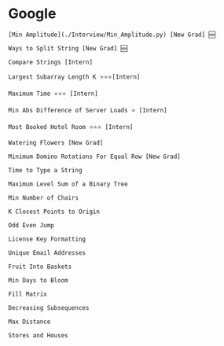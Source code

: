 # Google

    [Min Amplitude](./Interview/Min_Amplitude.py) [New Grad] 🆕
    
    Ways to Split String [New Grad] 🆕
    
    Compare Strings [Intern]
    
    Largest Subarray Length K ⭐⭐⭐[Intern]
    
    Maximum Time ⭐⭐⭐ [Intern]
    
    Min Abs Difference of Server Loads ⭐ [Intern]
    
    Most Booked Hotel Room ⭐⭐⭐ [Intern]
    
    Watering Flowers [New Grad]
    
    Minimum Domino Rotations For Equal Row [New Grad]
    
    Time to Type a String
    
    Maximum Level Sum of a Binary Tree
    
    Min Number of Chairs
    
    K Closest Points to Origin
    
    Odd Even Jump
    
    License Key Formatting
    
    Unique Email Addresses
    
    Fruit Into Baskets
    
    Min Days to Bloom
    
    Fill Matrix
    
    Decreasing Subsequences
    
    Max Distance
    
    Stores and Houses

